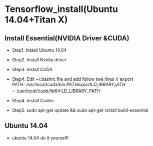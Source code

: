 # Tensorflow_install(Ubuntu 14.04+Titan X)

## Install Essential(NVIDIA Driver &CUDA)
 - Step1. Install Ubuntu 14.04
 - Step2. Install Nvidia driver
 - Step3. Install CUDA
 - Step4. Edit ~/.bashrc file and add follow twe lines //
   export PATH=/usr/local/cuda/bin:$PATH
   export LD_LIBRARY_PATH=/usr/local/cuda/lib64:$LD_LIBRARY_PATH



 - Step4. Install Cudnn
 - Step5. sudo apt-get update && sudo apt-get install build-essential

## Ubuntu 14.04
 - ubuntu 14.04 do it yourself!

